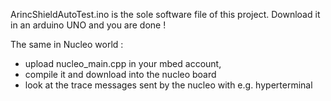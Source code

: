 
ArincShieldAutoTest.ino is the sole software file of this project.
Download it in an arduino UNO and you are done !

The same in Nucleo world :
- upload nucleo_main.cpp in your mbed account,
- compile it and download into the nucleo board
- look at the trace messages sent by the nucleo with e.g. hyperterminal
